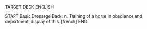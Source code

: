 TARGET DECK
ENGLISH

START
Basic
Dressage
Back: n. Training of a horse in obedience and deportment; display of this. [french]
END
